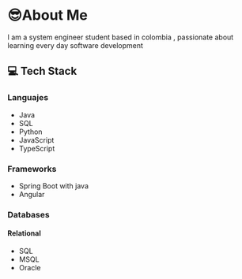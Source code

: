 # 😎About Me 

I am a system engineer student based in colombia , passionate about learning every day software development 

##  💻 Tech Stack


### Languajes
- Java 
- SQL
- Python
- JavaScript
- TypeScript

### Frameworks
- Spring Boot with java
- Angular


### Databases
#### Relational 
- SQL
- MSQL
- Oracle
